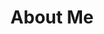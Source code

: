 ---
title: "About Me"
slug: "about"
menu:
    main:
        weight: 2
        params: 
            icon: terminal
comments: false
---